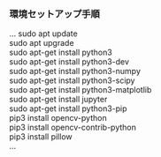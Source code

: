 ### 環境セットアップ手順
...
sudo apt update<BR>
sudo apt upgrade<BR>
sudo apt-get install python3<BR>
sudo apt-get install python3-dev<BR>
sudo apt-get install python3-numpy<BR>
sudo apt-get install python3-scipy<BR>
sudo apt-get install python3-matplotlib<BR>
sudo apt-get install jupyter<BR>
sudo apt-get install python3-pip<BR>
pip3 install opencv-python<BR>
pip3 install opencv-contrib-python<BR>
pip3 install pillow<BR>
...